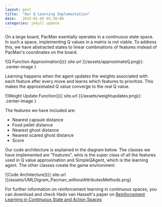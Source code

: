 ```yaml
---
layout: post
title:  "Our Q Learning Implementation"
date:   2015-05-05 05:30:00
categories: jekyll update
---
```


On a large board, PacMan esentially operates in a continuous state space. In such a space, implementing Q values in a matrix is not viable. To address this, we have abstracted states to linear combinations of features instead of PacMan's coordinates on the board.

![Q Function Approximation]({{ site.url }}/assets/approximateQ.png){: .center-image }

Learning happens when the agent updates the weights associated with each feature after every move and learns which features to prioritize. This makes the approximated Q value converge to the real Q value.

![Weight Update Function]({{ site.url }}/assets/weightupdates.png){: .center-image }

The features we have included are: 
- Nearest capsule distance
- Food pellet distance
- Nearest ghost distance
- Nearest scared ghost distance
- Score

Our code architecture is explained in the diagram below. The classes we have implemented are "Features", whis is the super class of all the features used in Q value approximation and SimpleQAgent, which is the learning agent. The other classes create the game environment. 

![Code Architecture]({{ site.url }}/assets/UMLDigram_Pacman_withoutAttributesMethods.png)

For further information on reinforcement learning in continuous spaces, you can download and check Hado van Hasselt's paper on [Reinforcement Learning in Continuous State and Action Spaces](http://webdocs.cs.ualberta.ca/~vanhasse/papers/RL_in_Continuous_Spaces.pdf) 

